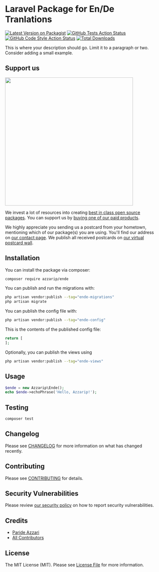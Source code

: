 # Laravel Package for En/De Tranlations

[![Latest Version on Packagist](https://img.shields.io/packagist/v/azzarip/ende.svg?style=flat-square)](https://packagist.org/packages/azzarip/ende)
[![GitHub Tests Action Status](https://img.shields.io/github/actions/workflow/status/azzarip/ende/run-tests.yml?branch=main&label=tests&style=flat-square)](https://github.com/azzarip/ende/actions?query=workflow%3Arun-tests+branch%3Amain)
[![GitHub Code Style Action Status](https://img.shields.io/github/actions/workflow/status/azzarip/ende/fix-php-code-style-issues.yml?branch=main&label=code%20style&style=flat-square)](https://github.com/azzarip/ende/actions?query=workflow%3A"Fix+PHP+code+style+issues"+branch%3Amain)
[![Total Downloads](https://img.shields.io/packagist/dt/azzarip/ende.svg?style=flat-square)](https://packagist.org/packages/azzarip/ende)

This is where your description should go. Limit it to a paragraph or two. Consider adding a small example.

## Support us

[<img src="https://github-ads.s3.eu-central-1.amazonaws.com/ende.jpg?t=1" width="419px" />](https://spatie.be/github-ad-click/ende)

We invest a lot of resources into creating [best in class open source packages](https://spatie.be/open-source). You can support us by [buying one of our paid products](https://spatie.be/open-source/support-us).

We highly appreciate you sending us a postcard from your hometown, mentioning which of our package(s) you are using. You'll find our address on [our contact page](https://spatie.be/about-us). We publish all received postcards on [our virtual postcard wall](https://spatie.be/open-source/postcards).

## Installation

You can install the package via composer:

```bash
composer require azzarip/ende
```

You can publish and run the migrations with:

```bash
php artisan vendor:publish --tag="ende-migrations"
php artisan migrate
```

You can publish the config file with:

```bash
php artisan vendor:publish --tag="ende-config"
```

This is the contents of the published config file:

```php
return [
];
```

Optionally, you can publish the views using

```bash
php artisan vendor:publish --tag="ende-views"
```

## Usage

```php
$ende = new Azzarip\Ende();
echo $ende->echoPhrase('Hello, Azzarip!');
```

## Testing

```bash
composer test
```

## Changelog

Please see [CHANGELOG](CHANGELOG.md) for more information on what has changed recently.

## Contributing

Please see [CONTRIBUTING](CONTRIBUTING.md) for details.

## Security Vulnerabilities

Please review [our security policy](../../security/policy) on how to report security vulnerabilities.

## Credits

- [Paride Azzari](https://github.com/Azzarip)
- [All Contributors](../../contributors)

## License

The MIT License (MIT). Please see [License File](LICENSE.md) for more information.
